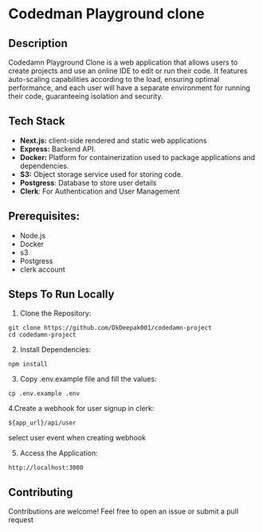 
# Codedman Playground clone

## Description
Codedamn Playground Clone is a web application that allows users to create projects and use an online IDE to edit or run their code. It features auto-scaling capabilities according to the load, ensuring optimal performance, and each user will have a separate environment for running their code, guaranteeing isolation and security.


## Tech Stack

- **Next.js:** client-side rendered and static web applications
- **Express:**  Backend API.
- **Docker:** Platform for containerization used to package applications and dependencies.
- **S3:** Object storage service used for storing code.
- **Postgress**: Database to store user details 
- **Clerk**: For Authentication and  User Management


## Prerequisites:
- Node.js 
- Docker 
- s3 
- Postgress
- clerk account

## Steps To Run Locally
1. Clone the Repository:
```
git clone https://github.com/DkDeepak001/codedamn-project
cd codedamn-project
```
2. Install Dependencies:
```
npm install
```
 
3. Copy .env.example file and fill  the values:
```
cp .env.example .env
```

4.Create a webhook for user signup in clerk:
```
${app_url}/api/user
```
select user event when creating webhook


5. Access the Application:
```
http://localhost:3000
```


## Contributing
Contributions are welcome! Feel free to open an issue or submit a pull request

